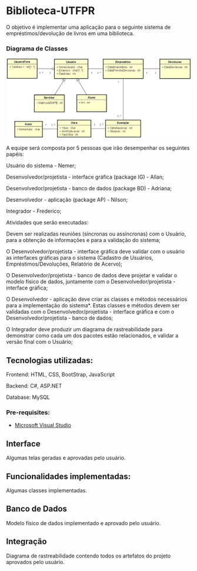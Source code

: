 # Biblioteca-UTFPR

O objetivo é implementar uma aplicação para o seguinte sistema de empréstimos/devolução de livros em uma biblioteca.

### Diagrama de Classes
<img src="DiagramaDeClasses.JPG"/>

A equipe será composta por 5 pessoas que irão desempenhar os seguintes papéis:

Usuário do sistema - Nemer;

Desenvolvedor/projetista - interface gráfica (package IG) - Allan;

Desenvolvedor/projetista - banco de dados (package BD) - Adriana;

Desenvolvedor - aplicação (package AP) - Nilson;

Integrador - Frederico;

Atividades que serão executadas:

Devem ser realizadas reuniões (síncronas ou assíncronas) com o Usuário, para a obtenção de informações e para a validação do sistema;

O Desenvolvedor/projetista - interface gráfica deve validar com o usuário as interfaces gráficas para o sistema (Cadastro de Usuários, Empréstimos/Devoluções, Relatório de Acervo);

O Desenvolvedor/projetista - banco de dados deve projetar e validar o modelo físico de dados, juntamente com o Desenvolvedor/projetista - interface gráfica;

O Desenvolvedor - aplicação deve criar as classes e métodos necessários para a implementação do sistema*. Estas classes e métodos devem ser validadas com o Desenvolvedor/projetista - interface gráfica e com o Desenvolvedor/projetista - banco de dados;

O Integrador deve produzir um diagrama de rastreabilidade para demonstrar como cada um dos pacotes estão relacionados, e validar a versão final com o Usuário;

## Tecnologias utilizadas:

Frontend: HTML, CSS, BootStrap, JavaScript

Backend: C#, ASP.NET

Database: MySQL

### Pre-requisites:
* [Microsoft Visual Studio](https://visualstudio.microsoft.com/vs/community/)


## Interface
Algumas telas geradas e aprovadas pelo usuário.

## Funcionalidades implementadas:
Algumas classes implementadas. 

## Banco de Dados
Modelo físico de dados implementado e aprovado pelo usuário.

## Integração
Diagrama de rastreabilidade contendo todos os artefatos do projeto aprovados pelo usuário.


